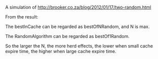 A simulation of 
http://brooker.co.za/blog/2012/01/17/two-random.html

From the result:

The bestInCache can be regarded as bestOfNRandom, and N is max. 

The RandomAlgorithm can be regarded as bestOf1Random.

So the larger the N, the more herd effects, the lower when small cache expire time, the higher when large cache expire time.

